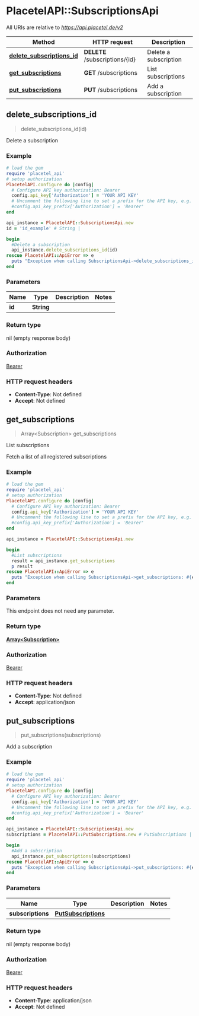 # PlacetelAPI::SubscriptionsApi

All URIs are relative to *https://api.placetel.de/v2*

Method | HTTP request | Description
------------- | ------------- | -------------
[**delete_subscriptions_id**](SubscriptionsApi.md#delete_subscriptions_id) | **DELETE** /subscriptions/{id} | Delete a subscription
[**get_subscriptions**](SubscriptionsApi.md#get_subscriptions) | **GET** /subscriptions | List subscriptions
[**put_subscriptions**](SubscriptionsApi.md#put_subscriptions) | **PUT** /subscriptions | Add a subscription



## delete_subscriptions_id

> delete_subscriptions_id(id)

Delete a subscription

### Example

```ruby
# load the gem
require 'placetel_api'
# setup authorization
PlacetelAPI.configure do |config|
  # Configure API key authorization: Bearer
  config.api_key['Authorization'] = 'YOUR API KEY'
  # Uncomment the following line to set a prefix for the API key, e.g. 'Bearer' (defaults to nil)
  #config.api_key_prefix['Authorization'] = 'Bearer'
end

api_instance = PlacetelAPI::SubscriptionsApi.new
id = 'id_example' # String | 

begin
  #Delete a subscription
  api_instance.delete_subscriptions_id(id)
rescue PlacetelAPI::ApiError => e
  puts "Exception when calling SubscriptionsApi->delete_subscriptions_id: #{e}"
end
```

### Parameters


Name | Type | Description  | Notes
------------- | ------------- | ------------- | -------------
 **id** | **String**|  | 

### Return type

nil (empty response body)

### Authorization

[Bearer](../README.md#Bearer)

### HTTP request headers

- **Content-Type**: Not defined
- **Accept**: Not defined


## get_subscriptions

> Array&lt;Subscription&gt; get_subscriptions

List subscriptions

Fetch a list of all registered subscriptions

### Example

```ruby
# load the gem
require 'placetel_api'
# setup authorization
PlacetelAPI.configure do |config|
  # Configure API key authorization: Bearer
  config.api_key['Authorization'] = 'YOUR API KEY'
  # Uncomment the following line to set a prefix for the API key, e.g. 'Bearer' (defaults to nil)
  #config.api_key_prefix['Authorization'] = 'Bearer'
end

api_instance = PlacetelAPI::SubscriptionsApi.new

begin
  #List subscriptions
  result = api_instance.get_subscriptions
  p result
rescue PlacetelAPI::ApiError => e
  puts "Exception when calling SubscriptionsApi->get_subscriptions: #{e}"
end
```

### Parameters

This endpoint does not need any parameter.

### Return type

[**Array&lt;Subscription&gt;**](Subscription.md)

### Authorization

[Bearer](../README.md#Bearer)

### HTTP request headers

- **Content-Type**: Not defined
- **Accept**: application/json


## put_subscriptions

> put_subscriptions(subscriptions)

Add a subscription

### Example

```ruby
# load the gem
require 'placetel_api'
# setup authorization
PlacetelAPI.configure do |config|
  # Configure API key authorization: Bearer
  config.api_key['Authorization'] = 'YOUR API KEY'
  # Uncomment the following line to set a prefix for the API key, e.g. 'Bearer' (defaults to nil)
  #config.api_key_prefix['Authorization'] = 'Bearer'
end

api_instance = PlacetelAPI::SubscriptionsApi.new
subscriptions = PlacetelAPI::PutSubscriptions.new # PutSubscriptions | 

begin
  #Add a subscription
  api_instance.put_subscriptions(subscriptions)
rescue PlacetelAPI::ApiError => e
  puts "Exception when calling SubscriptionsApi->put_subscriptions: #{e}"
end
```

### Parameters


Name | Type | Description  | Notes
------------- | ------------- | ------------- | -------------
 **subscriptions** | [**PutSubscriptions**](PutSubscriptions.md)|  | 

### Return type

nil (empty response body)

### Authorization

[Bearer](../README.md#Bearer)

### HTTP request headers

- **Content-Type**: application/json
- **Accept**: Not defined

